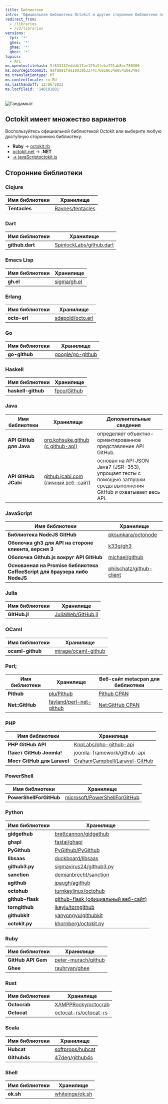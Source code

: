```yaml
---
title: Библиотеки
intro: 'Официальная библиотека Octokit и другие сторонние библиотеки позволяют расширять возможности и упрощать использование API {% ifversion fpt or ghec %}{% data variables.product.prodname_dotcom %}{% else %}{% data variables.product.product_name %}{% endif %}.'
redirect_from:
  - /libraries
  - /v3/libraries
versions:
  fpt: '*'
  ghes: '*'
  ghae: '*'
  ghec: '*'
topics:
  - API
ms.openlocfilehash: 5f633132edddb17ae129a3feba791ab8ec780366
ms.sourcegitcommit: 9af8891fea10039b3374c76818634e05410e349d
ms.translationtype: MT
ms.contentlocale: ru-RU
ms.lasthandoff: 12/06/2022
ms.locfileid: '148191881'
---
```

![Гандамкат](/assets/images/gundamcat.png)

## Octokit имеет множество вариантов

Воспользуйтесь официальной библиотекой Octokit или выберите любую доступную стороннюю библиотеку.

- **Ruby** → [octokit.rb](https://github.com/octokit/octokit.rb)
- [octokit.net](https://github.com/octokit/octokit.net) → **.NET**
-  [ → javaScriptoctokit.js](https://github.com/octokit/octokit.js)

## Сторонние библиотеки

### Clojure

| Имя библиотеки | Хранилище |
|---|---|
|**Tentacles**| [Raynes/tentacles](https://github.com/clj-commons/tentacles)|

### Dart

| Имя библиотеки | Хранилище |
|---|---|
|**github.dart** | [SpinlockLabs/github.dart](https://github.com/SpinlockLabs/github.dart)|

### Emacs Lisp

| Имя библиотеки | Хранилище |
|---|---|
|**gh.el**    | [sigma/gh.el](https://github.com/sigma/gh.el)|

### Erlang

| Имя библиотеки | Хранилище |
|---|---|
|**octo-erl** | [sdepold/octo.erl](https://github.com/sdepold/octo.erl)|

### Go

| Имя библиотеки | Хранилище |
|---|---|
|**go-github**| [google/go-github](https://github.com/google/go-github)|

### Haskell

| Имя библиотеки | Хранилище |
|---|---|
|**haskell-github** | [fpco/Github](https://github.com/fpco/GitHub)|

### Java

| Имя библиотеки | Хранилище | Дополнительные сведения |
|---|---|---|
|**API GitHub для Java**| [org.kohsuke.github (с github-api)](http://github-api.kohsuke.org/)|определяет объектно-ориентированное представление API GitHub.|
|**API GitHub JCabi**|[github.jcabi.com (личный веб-сайт)](http://github.jcabi.com)|основан на API JSON Java7 (JSR-353), упрощает тесты с помощью заглушки среды выполнения GitHub и охватывает весь API.|

### JavaScript

| Имя библиотеки | Хранилище |
|---|---|
|**Библиотека NodeJS GitHub**| [pksunkara/octonode](https://github.com/pksunkara/octonode)|
|**Оболочка gh3 для API на стороне клиента, версия 3**| [k33g/gh3](https://github.com/k33g/gh3)|
|**Оболочка Github.js вокруг API GitHub**|[michael/github](https://github.com/michael/github)|
|**Основанная на Promise библиотека CoffeeScript для браузера либо NodeJS**|[philschatz/github-client](https://github.com/philschatz/github-client)|

### Julia

| Имя библиотеки | Хранилище |
|---|---|
|**GitHub.jl**|[JuliaWeb/GitHub.jl](https://github.com/JuliaWeb/GitHub.jl)|

### OCaml

| Имя библиотеки | Хранилище |
|---|---|
|**ocaml-github**|[mirage/ocaml-github](https://github.com/mirage/ocaml-github)|

### Perl;

| Имя библиотеки | Хранилище | Веб-сайт metacpan для библиотеки |
|---|---|---|
|**Pithub**|[plu/Pithub](https://github.com/plu/Pithub)|[Pithub CPAN](http://metacpan.org/module/Pithub)|
|**Net::GitHub**|[fayland/perl-net-github](https://github.com/fayland/perl-net-github)|[Net:GitHub CPAN](https://metacpan.org/pod/Net::GitHub)|

### PHP

| Имя библиотеки | Хранилище |
|---|---|
|**PHP GitHub API**|[KnpLabs/php-github-api](https://github.com/KnpLabs/php-github-api)|
|**Пакет GitHub Joomla!**|[joomla-framework/github-api](https://github.com/joomla-framework/github-api)|
|**Мост GitHub для Laravel**|[GrahamCampbell/Laravel-GitHub](https://github.com/GrahamCampbell/Laravel-GitHub)|

### PowerShell

| Имя библиотеки | Хранилище |
|---|---|
|**PowerShellForGitHub**|[microsoft/PowerShellForGitHub](https://github.com/microsoft/PowerShellForGitHub)|

### Python

| Имя библиотеки | Хранилище |
|---|---|
|**gidgethub**|[brettcannon/gidgethub](https://github.com/brettcannon/gidgethub)|
|**ghapi**|[fastai/ghapi](https://github.com/fastai/ghapi)|
|**PyGithub**|[PyGithub/PyGithub](https://github.com/PyGithub/PyGithub)|
|**libsaas**|[duckboard/libsaas](https://github.com/ducksboard/libsaas)|
|**github3.py**|[sigmavirus24/github3.py](https://github.com/sigmavirus24/github3.py)|
|**sanction**|[demianbrecht/sanction](https://github.com/demianbrecht/sanction)|
|**agithub**|[jpaugh/agithub](https://github.com/jpaugh/agithub)|
|**octohub**|[turnkeylinux/octohub](https://github.com/turnkeylinux/octohub)|
|**github-flask**|[github-flask (официальный веб-сайт)](http://github-flask.readthedocs.org)|
|**torngithub**|[jkeylu/torngithub](https://github.com/jkeylu/torngithub)|
|**githubkit**|[yanyongyu/githubkit](https://github.com/yanyongyu/githubkit)|
|**octokit.py**|[khornberg/octokit.py](https://github.com/khornberg/octokit.py)|

### Ruby

| Имя библиотеки | Хранилище |
|---|---|
|**GitHub API Gem**|[peter-murach/github](https://github.com/peter-murach/github)|
|**Ghee**|[rauhryan/ghee](https://github.com/rauhryan/ghee)|

### Rust

| Имя библиотеки | Хранилище |
|---|---|
|**Octocrab**|[XAMPPRocky/octocrab](https://github.com/XAMPPRocky/octocrab)|
|**Octocat**|[octocat-rs/octocat-rs](https://github.com/octocat-rs/octocat-rs)|

### Scala

| Имя библиотеки | Хранилище |
|---|---|
|**Hubcat**|[softprops/hubcat](https://github.com/softprops/hubcat)|
|**Github4s**|[47deg/github4s](https://github.com/47deg/github4s)|

### Shell

| Имя библиотеки | Хранилище |
|---|---|
|**ok.sh**|[whiteinge/ok.sh](https://github.com/whiteinge/ok.sh)|
